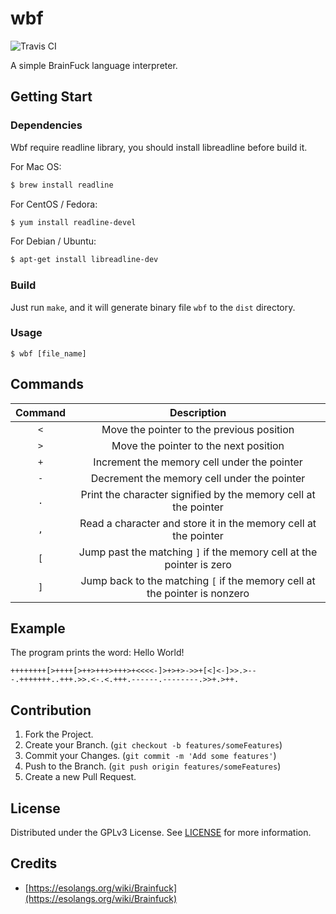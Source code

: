 # wbf

![Travis CI](https://travis-ci.org/ghosind/wbf.svg?branch=master)

A simple BrainFuck language interpreter.

## Getting Start

### Dependencies

Wbf require readline library, you should install libreadline before build it.

For Mac OS: 

```sh
$ brew install readline
```

For CentOS / Fedora:

```sh
$ yum install readline-devel
```

For Debian / Ubuntu:

```sh
$ apt-get install libreadline-dev
```

### Build

Just run `make`, and it will generate binary file `wbf` to the `dist` directory.

### Usage

```
$ wbf [file_name]
```

## Commands

| Command | Description |
| :-----: | :---------: |
|   `<`   |	Move the pointer to the previous position |
|   `>`   | Move the pointer to the next position |
|   `+`   | Increment the memory cell under the pointer |
|   `-`   | Decrement the memory cell under the pointer |
|   `.`   | Print the character signified by the memory cell at the pointer |
|   `,`   | Read a character and store it in the memory cell at the pointer |
|   `[`   | Jump past the matching `]` if the memory cell at the pointer is zero |
|   `]`   | Jump back to the matching `[` if the memory cell at the pointer is nonzero |

## Example

The program prints the word: Hello World! 

```bf
++++++++[>++++[>++>+++>+++>+<<<<-]>+>+>->>+[<]<-]>>.>---.+++++++..+++.>>.<-.<.+++.------.--------.>>+.>++.
```

## Contribution

1. Fork the Project.
2. Create your Branch. (`git checkout -b features/someFeatures`)
3. Commit your Changes. (`git commit -m 'Add some features'`)
4. Push to the Branch. (`git push origin features/someFeatures`)
5. Create a new Pull Request.

## License

Distributed under the GPLv3 License. See [LICENSE](./LICENSE) for more information.

## Credits

- [https://esolangs.org/wiki/Brainfuck](https://esolangs.org/wiki/Brainfuck)

